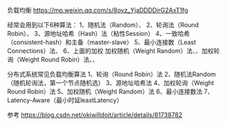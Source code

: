 负载均衡
https://mp.weixin.qq.com/s/8ovz_YjaDDDDirG2AxT1fg

经常会用到以下6种算法：
1、随机法（Random）、
2、轮询法（Round Robin）、
3、源地址哈希（Hash）法（粘性Session）
4、一致哈希（consistent-hash）和主备（master-slave）
5、最小连接数（Least Connections）法、
6、上面的加权
加权随机（Weight Random）法、、加权轮询（Weight Round Robin）法、、



分布式系统常见负载均衡算法
1、轮询（Round Robin）法
2、随机法Random（随机轮询法，第一个节点随机选）
3、源地址哈希法
4、加权轮询（Weight Round Robin）法
5、加权随机（Weight Random）法
6、最小连接数法
7、Latency-Aware（最小时延leastLatency）

参考
https://blog.csdn.net/okiwilldoit/article/details/81738782


